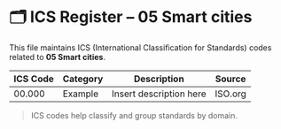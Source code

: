 # 🗂 ICS Register – 05 Smart cities

This file maintains ICS (International Classification for Standards) codes related to **05 Smart cities**.

| ICS Code | Category | Description | Source |
|----------|----------|-------------|--------|
| 00.000   | Example  | Insert description here | ISO.org |

> ICS codes help classify and group standards by domain.
